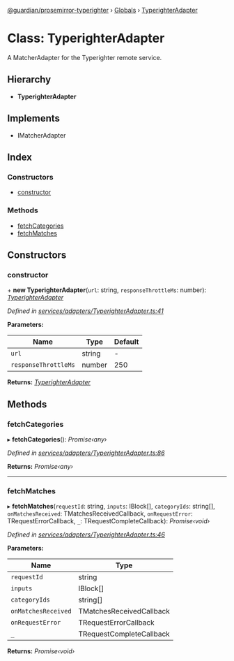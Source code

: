 [@guardian/prosemirror-typerighter](../README.md) › [Globals](../globals.md) › [TyperighterAdapter](typerighteradapter.md)

# Class: TyperighterAdapter

A MatcherAdapter for the Typerighter remote service.

## Hierarchy

* **TyperighterAdapter**

## Implements

* IMatcherAdapter

## Index

### Constructors

* [constructor](typerighteradapter.md#constructor)

### Methods

* [fetchCategories](typerighteradapter.md#fetchcategories)
* [fetchMatches](typerighteradapter.md#fetchmatches)

## Constructors

###  constructor

\+ **new TyperighterAdapter**(`url`: string, `responseThrottleMs`: number): *[TyperighterAdapter](typerighteradapter.md)*

*Defined in [services/adapters/TyperighterAdapter.ts:41](https://github.com/guardian/prosemirror-typerighter/blob/a7df8ef/src/ts/services/adapters/TyperighterAdapter.ts#L41)*

**Parameters:**

Name | Type | Default |
------ | ------ | ------ |
`url` | string | - |
`responseThrottleMs` | number | 250 |

**Returns:** *[TyperighterAdapter](typerighteradapter.md)*

## Methods

###  fetchCategories

▸ **fetchCategories**(): *Promise‹any›*

*Defined in [services/adapters/TyperighterAdapter.ts:86](https://github.com/guardian/prosemirror-typerighter/blob/a7df8ef/src/ts/services/adapters/TyperighterAdapter.ts#L86)*

**Returns:** *Promise‹any›*

___

###  fetchMatches

▸ **fetchMatches**(`requestId`: string, `inputs`: IBlock[], `categoryIds`: string[], `onMatchesReceived`: TMatchesReceivedCallback, `onRequestError`: TRequestErrorCallback, `_`: TRequestCompleteCallback): *Promise‹void›*

*Defined in [services/adapters/TyperighterAdapter.ts:46](https://github.com/guardian/prosemirror-typerighter/blob/a7df8ef/src/ts/services/adapters/TyperighterAdapter.ts#L46)*

**Parameters:**

Name | Type |
------ | ------ |
`requestId` | string |
`inputs` | IBlock[] |
`categoryIds` | string[] |
`onMatchesReceived` | TMatchesReceivedCallback |
`onRequestError` | TRequestErrorCallback |
`_` | TRequestCompleteCallback |

**Returns:** *Promise‹void›*
